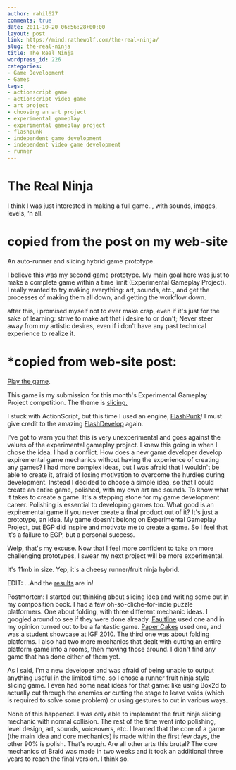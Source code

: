 ```yaml
---
author: rahil627
comments: true
date: 2011-10-20 06:56:28+00:00
layout: post
link: https://mind.rathewolf.com/the-real-ninja/
slug: the-real-ninja
title: The Real Ninja
wordpress_id: 226
categories:
- Game Development
- Games
tags:
- actionscript game
- actionscript video game
- art project
- choosing an art project
- experimental gameplay
- experimental gameplay project
- flashpunk
- independent game development
- independent video game development
- runner
---
```


# The Real Ninja
I think I was just interested in making a full game.., with sounds, images, levels, ‘n all.

# copied from the post on my web-site
An auto-runner and slicing hybrid game prototype.

I believe this was my second game prototype. My main goal here was just to make a complete game within a time limit (Experimental Gameplay Project). I really wanted to try making everything: art, sounds, etc., and get the processes of making them all down, and getting the workflow down.

after this, i promised myself not to ever make crap, even if it's just for the sake of learning: strive to make art that i desire to or don't; Never steer away from my artistic desires, even if i don't have any past technical experience to realize it.


# *copied from web-site post:
[Play the game](https://mind.rathewolf.com/the_real_ninja.html).

This game is my submission for this month's Experimental Gameplay Project competition. The theme is [slicing.](http://experimentalgameplay.com/blog/2011/10/october-2011-is-slicing/)

I stuck with ActionScript, but this time I used an engine, [FlashPunk](http://flashpunk.net/)! I must give credit to the amazing [FlashDevelop](http://www.flashdevelop.org/wikidocs/index.php?title=Main_Page) again.

I've got to warn you that this is very unexperimental and goes against the values of the experimental gameplay project. I knew this going in when I chose the idea. I had a conflict. How does a new game developer develop expiremental game mechanics without having the experience of creating any games? I had more complex ideas, but I was afraid that I wouldn't be able to create it, afraid of losing motivation to overcome the hurdles during development. Instead I decided to choose a simple idea, so that I could create an entire game, polished, with my own art and sounds. To know what it takes to create a game. It's a stepping stone for my game development career. Polishing is essential to developing games too. What good is an expiremental game if you never create a final product out of it? It's just a prototype, an idea. My game doesn't belong on Experimental Gameplay Project, but EGP did inspire and motivate me to create a game. So I feel that it's a failure to EGP, but a personal success.

Welp, that's my excuse. Now that I feel more confident to take on more challenging prototypes, I swear my next project will be more experimental.

It's 11mb in size. Yep, it's a cheesy runner/fruit ninja hybrid.

EDIT: ...And the [results](http://experimentalgameplay.com/blog/2011/10/slicing-roundup/) are in!

Postmortem:
I started out thinking about slicing idea and writing some out in my composition book. I had a few oh-so-cliche-for-indie puzzle platformers. One about folding, with three different mechanic ideas. I googled around to see if they were done already. [Faultline](http://www.nitrome.com/games/faultline/) used one and in my opinion turned out to be a fantastic game. [Paper Cakes](http://www.gamesetwatch.com/2010/01/foldable_platformer_paper_cake.php) used one, and was a student showcase at IGF 2010. The third one was about folding platforms. I also had two more mechanics that dealt with cutting an entire platform game into a rooms, then moving those around. I didn't find any game that has done either of them yet.

As I said, I'm a new developer and was afraid of being unable to output anything useful in the limited time, so I chose a runner fruit ninja style slicing game. I even had some neat ideas for that game: like using Box2d to actually cut through the enemies or cutting the stage to leave voids (which is required to solve some problem) or using gestures to cut in various ways.

None of this happened. I was only able to implement the fruit ninja slicing mechanic with normal collision. The rest of the time went into polishing, level design, art, sounds, voiceovers, etc. I learned that the core of a game (the main idea and core mechanics) is made within the first few days, the other 90% is polish. That's rough. Are all other arts this brutal? The core mechanics of Braid was made in two weeks and it took an additional three years to reach the final version. I think so.
